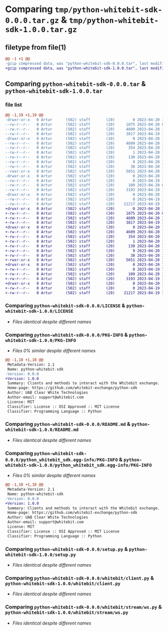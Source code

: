 # Comparing `tmp/python-whitebit-sdk-0.0.0.tar.gz` & `tmp/python-whitebit-sdk-1.0.0.tar.gz`

## filetype from file(1)

```diff
@@ -1 +1 @@
-gzip compressed data, was "python-whitebit-sdk-0.0.0.tar", last modified: Thu Apr 20 10:04:03 2023, max compression
+gzip compressed data, was "python-whitebit-sdk-1.0.0.tar", last modified: Thu Apr 20 10:08:45 2023, max compression
```

## Comparing `python-whitebit-sdk-0.0.0.tar` & `python-whitebit-sdk-1.0.0.tar`

### file list

```diff
@@ -1,19 +1,19 @@
-drwxr-xr-x   0 Artur      (502) staff       (20)        0 2023-04-20 10:04:03.823951 python-whitebit-sdk-0.0.0/
--rw-r--r--   0 Artur      (502) staff       (20)     1075 2023-04-20 07:31:18.000000 python-whitebit-sdk-0.0.0/LICENSE
--rw-r--r--   0 Artur      (502) staff       (20)     4609 2023-04-20 10:04:03.823814 python-whitebit-sdk-0.0.0/PKG-INFO
--rw-r--r--   0 Artur      (502) staff       (20)     3817 2023-04-19 15:00:10.000000 python-whitebit-sdk-0.0.0/README.md
-drwxr-xr-x   0 Artur      (502) staff       (20)        0 2023-04-20 10:04:03.822587 python-whitebit-sdk-0.0.0/python_whitebit_sdk.egg-info/
--rw-r--r--   0 Artur      (502) staff       (20)     4609 2023-04-20 10:04:03.000000 python-whitebit-sdk-0.0.0/python_whitebit_sdk.egg-info/PKG-INFO
--rw-r--r--   0 Artur      (502) staff       (20)      354 2023-04-20 10:04:03.000000 python-whitebit-sdk-0.0.0/python_whitebit_sdk.egg-info/SOURCES.txt
--rw-r--r--   0 Artur      (502) staff       (20)        1 2023-04-20 10:04:03.000000 python-whitebit-sdk-0.0.0/python_whitebit_sdk.egg-info/dependency_links.txt
--rw-r--r--   0 Artur      (502) staff       (20)      130 2023-04-20 10:04:03.000000 python-whitebit-sdk-0.0.0/python_whitebit_sdk.egg-info/requires.txt
--rw-r--r--   0 Artur      (502) staff       (20)        9 2023-04-20 10:04:03.000000 python-whitebit-sdk-0.0.0/python_whitebit_sdk.egg-info/top_level.txt
--rw-r--r--   0 Artur      (502) staff       (20)       38 2023-04-20 10:04:03.823991 python-whitebit-sdk-0.0.0/setup.cfg
--rwxr-xr-x   0 Artur      (502) staff       (20)     5651 2023-04-20 10:00:42.000000 python-whitebit-sdk-0.0.0/setup.py
-drwxr-xr-x   0 Artur      (502) staff       (20)        0 2023-04-20 10:04:03.822953 python-whitebit-sdk-0.0.0/whitebit/
--rw-r--r--   0 Artur      (502) staff       (20)        0 2023-04-19 15:08:18.000000 python-whitebit-sdk-0.0.0/whitebit/__init__.py
--rw-r--r--   0 Artur      (502) staff       (20)      109 2023-04-20 09:11:16.000000 python-whitebit-sdk-0.0.0/whitebit/__version__.py
--rw-r--r--   0 Artur      (502) staff       (20)     3193 2023-04-19 15:00:10.000000 python-whitebit-sdk-0.0.0/whitebit/client.py
-drwxr-xr-x   0 Artur      (502) staff       (20)        0 2023-04-20 10:04:03.823302 python-whitebit-sdk-0.0.0/whitebit/stream/
--rw-r--r--   0 Artur      (502) staff       (20)        0 2023-04-19 15:00:10.000000 python-whitebit-sdk-0.0.0/whitebit/stream/__init__.py
--rw-r--r--   0 Artur      (502) staff       (20)    21217 2023-04-19 15:02:27.000000 python-whitebit-sdk-0.0.0/whitebit/stream/ws.py
+drwxr-xr-x   0 Artur      (502) staff       (20)        0 2023-04-20 10:08:45.958371 python-whitebit-sdk-1.0.0/
+-rw-r--r--   0 Artur      (502) staff       (20)     1075 2023-04-20 07:31:18.000000 python-whitebit-sdk-1.0.0/LICENSE
+-rw-r--r--   0 Artur      (502) staff       (20)     4609 2023-04-20 10:08:45.958258 python-whitebit-sdk-1.0.0/PKG-INFO
+-rw-r--r--   0 Artur      (502) staff       (20)     3817 2023-04-19 15:00:10.000000 python-whitebit-sdk-1.0.0/README.md
+drwxr-xr-x   0 Artur      (502) staff       (20)        0 2023-04-20 10:08:45.957089 python-whitebit-sdk-1.0.0/python_whitebit_sdk.egg-info/
+-rw-r--r--   0 Artur      (502) staff       (20)     4609 2023-04-20 10:08:45.000000 python-whitebit-sdk-1.0.0/python_whitebit_sdk.egg-info/PKG-INFO
+-rw-r--r--   0 Artur      (502) staff       (20)      354 2023-04-20 10:08:45.000000 python-whitebit-sdk-1.0.0/python_whitebit_sdk.egg-info/SOURCES.txt
+-rw-r--r--   0 Artur      (502) staff       (20)        1 2023-04-20 10:08:45.000000 python-whitebit-sdk-1.0.0/python_whitebit_sdk.egg-info/dependency_links.txt
+-rw-r--r--   0 Artur      (502) staff       (20)      130 2023-04-20 10:08:45.000000 python-whitebit-sdk-1.0.0/python_whitebit_sdk.egg-info/requires.txt
+-rw-r--r--   0 Artur      (502) staff       (20)        9 2023-04-20 10:08:45.000000 python-whitebit-sdk-1.0.0/python_whitebit_sdk.egg-info/top_level.txt
+-rw-r--r--   0 Artur      (502) staff       (20)       38 2023-04-20 10:08:45.958410 python-whitebit-sdk-1.0.0/setup.cfg
+-rwxr-xr-x   0 Artur      (502) staff       (20)     5651 2023-04-20 10:00:42.000000 python-whitebit-sdk-1.0.0/setup.py
+drwxr-xr-x   0 Artur      (502) staff       (20)        0 2023-04-20 10:08:45.957454 python-whitebit-sdk-1.0.0/whitebit/
+-rw-r--r--   0 Artur      (502) staff       (20)        0 2023-04-19 15:08:18.000000 python-whitebit-sdk-1.0.0/whitebit/__init__.py
+-rw-r--r--   0 Artur      (502) staff       (20)      109 2023-04-20 10:08:32.000000 python-whitebit-sdk-1.0.0/whitebit/__version__.py
+-rw-r--r--   0 Artur      (502) staff       (20)     3193 2023-04-19 15:00:10.000000 python-whitebit-sdk-1.0.0/whitebit/client.py
+drwxr-xr-x   0 Artur      (502) staff       (20)        0 2023-04-20 10:08:45.957784 python-whitebit-sdk-1.0.0/whitebit/stream/
+-rw-r--r--   0 Artur      (502) staff       (20)        0 2023-04-19 15:00:10.000000 python-whitebit-sdk-1.0.0/whitebit/stream/__init__.py
+-rw-r--r--   0 Artur      (502) staff       (20)    21217 2023-04-19 15:02:27.000000 python-whitebit-sdk-1.0.0/whitebit/stream/ws.py
```

### Comparing `python-whitebit-sdk-0.0.0/LICENSE` & `python-whitebit-sdk-1.0.0/LICENSE`

 * *Files identical despite different names*

### Comparing `python-whitebit-sdk-0.0.0/PKG-INFO` & `python-whitebit-sdk-1.0.0/PKG-INFO`

 * *Files 0% similar despite different names*

```diff
@@ -1,10 +1,10 @@
 Metadata-Version: 2.1
 Name: python-whitebit-sdk
-Version: 0.0.0
+Version: 1.0.0
 Summary: Clients and methods to interact with the Whitebit exchange.
 Home-page: https://github.com/whitebit-exchange/python-sdk
 Author: UAB Clear White Technologies
 Author-email: support@whitebit.com
 License: MIT
 Classifier: License :: OSI Approved :: MIT License
 Classifier: Programming Language :: Python
```

### Comparing `python-whitebit-sdk-0.0.0/README.md` & `python-whitebit-sdk-1.0.0/README.md`

 * *Files identical despite different names*

### Comparing `python-whitebit-sdk-0.0.0/python_whitebit_sdk.egg-info/PKG-INFO` & `python-whitebit-sdk-1.0.0/python_whitebit_sdk.egg-info/PKG-INFO`

 * *Files 0% similar despite different names*

```diff
@@ -1,10 +1,10 @@
 Metadata-Version: 2.1
 Name: python-whitebit-sdk
-Version: 0.0.0
+Version: 1.0.0
 Summary: Clients and methods to interact with the Whitebit exchange.
 Home-page: https://github.com/whitebit-exchange/python-sdk
 Author: UAB Clear White Technologies
 Author-email: support@whitebit.com
 License: MIT
 Classifier: License :: OSI Approved :: MIT License
 Classifier: Programming Language :: Python
```

### Comparing `python-whitebit-sdk-0.0.0/setup.py` & `python-whitebit-sdk-1.0.0/setup.py`

 * *Files identical despite different names*

### Comparing `python-whitebit-sdk-0.0.0/whitebit/client.py` & `python-whitebit-sdk-1.0.0/whitebit/client.py`

 * *Files identical despite different names*

### Comparing `python-whitebit-sdk-0.0.0/whitebit/stream/ws.py` & `python-whitebit-sdk-1.0.0/whitebit/stream/ws.py`

 * *Files identical despite different names*

